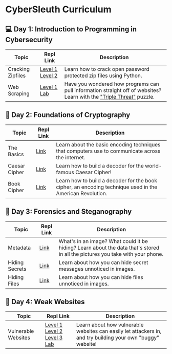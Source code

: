 # CyberSleuth Curriculum

## 💻 Day 1: Introduction to Programming in Cybersecurity
| Topic  | Repl Link       | Description |
|-----------|------------------|-------------------------------------------------------------------------------------|
| Cracking Zipfiles   | [Level 1](https://replit.com/@EmilyChen10/Crack-Zip-1) [Level 2](https://replit.com/@EmilyChen10/Crack-Zip-2) | Learn how to crack open password protected zip files using Python.    | 
| Web Scraping   | [Level 1](https://replit.com/@EmilyChen10/Webscraping-1) [Lab](https://replit.com/@EmilyChen10/Template-Webscraping-2)     | Have you wondered how programs can pull information straight off of websites? Learn with the ["Triple Threat"](https://triplethreat.emilychen10.repl.co/) puzzle. |
## 🔑 Day 2: Foundations of Cryptography
| Topic  | Repl Link       | Description |
|-----------|------------------|-------------------------------------------------------------------------------------|
| The Basics   | [Link](https://replit.com/@EmilyChen10/Encode-and-Encrypt) | Learn about the basic encoding techniques that computers use to communicate across the internet. | 
| Caesar Cipher  | [Link](https://replit.com/@EmilyChen10/Caesar-Cipher)     | Learn how to build a decoder for the world-famous Caesar Cipher! |
| Book Cipher  | [Link](https://replit.com/@EmilyChen10/Book-Cipher)     | Learn how to build a decoder for the book cipher, an encoding technique used in the American Revolution. |
## 🔎 Day 3: Forensics and Steganography
| Topic  | Repl Link       | Description |
|-----------|------------------|-------------------------------------------------------------------------------------|
| Metadata   | [Link](https://replit.com/@EmilyChen10/Whats-in-an-image) | What's in an image? What could it be hiding? Learn about the data that's stored in all the pictures you take with your phone.    | 
| Hiding Secrets  | [Link](https://replit.com/@EmilyChen10/Hiding-Secrets-Strings)     | Learn about how you can hide secret messages unnoticed in images. |
| Hiding Files  | [Link](https://replit.com/@EmilyChen10/Hiding-Secrets-Files)     | Learn about how you can hide files unnoticed in images. |
## 🐛 Day 4: Weak Websites
| Topic  | Repl Link       | Description |
|-----------|------------------|-------------------------------------------------------------------------------------|
| Vulnerable Websites  | [Level 1](https://pandalo.emilychen10.repl.co/) [Level 2](https://adminsecretio.emilychen10.repl.co/) [Level 3](https://aeroquant.emilychen10.repl.co/) [Lab](https://replit.com/@EmilyChen10/template) | Learn about how vulnerable websites can easily let attackers in, and try building your own "buggy" website!  | 